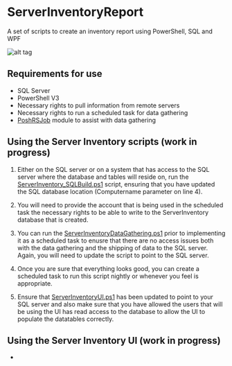 # ServerInventoryReport
A set of scripts to create an inventory report using PowerShell, SQL and WPF

![alt tag](https://github.com/proxb/ServerInventoryReport/blob/master/Images/ServerInventoryUI.png)

## Requirements for use
* SQL Server
* PowerShell V3
* Necessary rights to pull information from remote servers
* Necessary rights to run a scheduled task for data gathering
* [PoshRSJob](https://github.com/proxb/PoshRSJob) module to assist with data gathering

## Using the Server Inventory scripts (work in progress)
1. Either on the SQL server or on a system that has access to the SQL server where the database and tables will reside on, run the [ServerInventory_SQLBuild.ps1](https://github.com/proxb/ServerInventoryReport/blob/master/ServerInventory_SQLBuild.ps1) script, ensuring that you have updated the SQL database location (Computername parameter on line 4).

2. You will need to provide the account that is being used in the scheduled task the necessary rights to be able to write to the ServerInventory database that is created.

3. You can run the [ServerInventoryDataGathering.ps1](https://github.com/proxb/ServerInventoryReport/blob/master/ServerInventoryDataGathering.ps1) prior to implementing it as a scheduled task to enusre that there are no access issues both with the data gathering and the shipping of data to the SQL server. Again, you will need to update the script to point to the SQL server.

4. Once you are sure that everything looks good, you can create a scheduled task to run this script nightly or whenever you feel is appropriate.

5. Ensure that [ServerInventoryUI.ps1](https://github.com/proxb/ServerInventoryReport/blob/master/ServerInventoryUI.ps1) has been updated to point to your SQL server and also make sure that you have allowed the users that will be using the UI has read access to the database to allow the UI to populate the datatables correctly.

## Using the Server Inventory UI (work in progress)
* 
